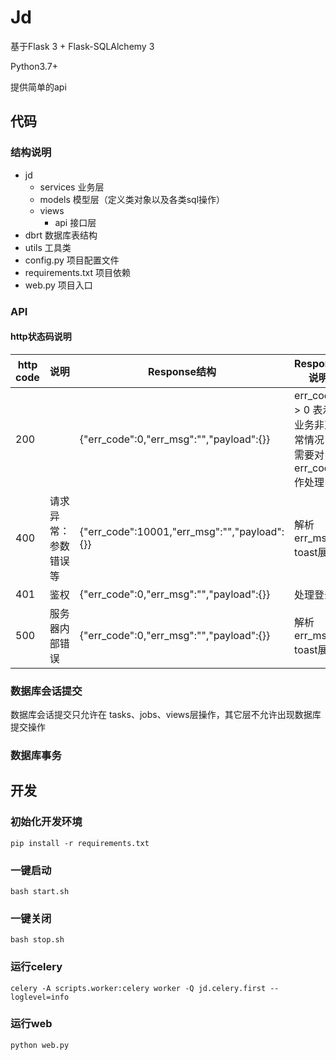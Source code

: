 # Jd

基于Flask 3 + Flask-SQLAlchemy 3

Python3.7+

提供简单的api


## 代码

### 结构说明

+ jd
  + services 业务层
  + models 模型层（定义类对象以及各类sql操作）
  + views
    + api 接口层
+ dbrt 数据库表结构
+ utils 工具类
+ config.py 项目配置文件
+ requirements.txt  项目依赖
+ web.py  项目入口

### API

#### http状态码说明

| http code | 说明 | Response结构 | Response说明 |
|---|---|---|---|
| 200 |  | {"err_code":0,"err_msg":"","payload":{}} | err_code > 0 表示业务非正常情况，需要对err_code作处理 |
| 400 | 请求异常：参数错误等 | {"err_code":10001,"err_msg":"","payload":{}} | 解析 err_msg toast展示 |
| 401 | 鉴权 | {"err_code":0,"err_msg":"","payload":{}} | 处理登录 |
| 500 | 服务器内部错误 | {"err_code":0,"err_msg":"","payload":{}} | 解析 err_msg toast展示 |


### 数据库会话提交

数据库会话提交只允许在  tasks、jobs、views层操作，其它层不允许出现数据库提交操作

### 数据库事务


## 开发

### 初始化开发环境

```shell
pip install -r requirements.txt
```

### 一键启动
```shell
bash start.sh
```

### 一键关闭
```shell
bash stop.sh

```

### 运行celery
```shell
celery -A scripts.worker:celery worker -Q jd.celery.first --loglevel=info
```


### 运行web
```shell
python web.py
```
